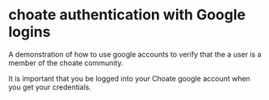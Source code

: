 # choate authentication with Google logins

A demonstration of how to use google accounts to verify that the a
user is a member of the choate community. 

It is important that you be logged into your Choate google account
when you get your credentials.


